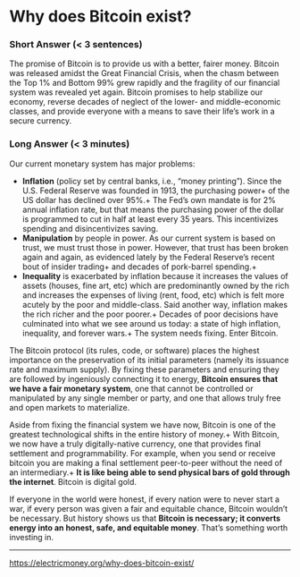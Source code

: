 # Why does Bitcoin exist?

### Short Answer (< 3 sentences)
The promise of Bitcoin is to provide us with a better, fairer money. Bitcoin was released amidst the Great Financial Crisis, when the chasm between the Top 1% and Bottom 99% grew rapidly and the fragility of our financial system was revealed yet again. Bitcoin promises to help stabilize our economy, reverse decades of neglect of the lower- and middle-economic classes, and provide everyone with a means to save their life’s work in a secure currency.

### Long Answer (< 3 minutes)
Our current monetary system has major problems:

- **Inflation** (policy set by central banks, i.e., “money printing”). Since the U.S. Federal Reserve was founded in 1913, the purchasing power+ of the US dollar has declined over 95%.+ The Fed’s own mandate is for 2% annual inflation rate, but that means the purchasing power of the dollar is programmed to cut in half at least every 35 years. This incentivizes spending and disincentivizes saving.
- **Manipulation** by people in power. As our current system is based on trust, we must trust those in power. However, that trust has been broken again and again, as evidenced lately by the Federal Reserve’s recent bout of insider trading+ and decades of pork-barrel spending.+
- **Inequality** is exacerbated by inflation because it increases the values of assets (houses, fine art, etc) which are predominantly owned by the rich and increases the expenses of living (rent, food, etc) which is felt more acutely by the poor and middle-class. Said another way, inflation makes the rich richer and the poor poorer.+
Decades of poor decisions have culminated into what we see around us today: a state of high inflation, inequality, and forever wars.+ The system needs fixing. Enter Bitcoin.

The Bitcoin protocol (its rules, code, or software) places the highest importance on the preservation of its initial parameters (namely its issuance rate and maximum supply). By fixing these parameters and ensuring they are followed by ingeniously connecting it to energy, **Bitcoin ensures that we have a fair monetary system**, one that cannot be controlled or manipulated by any single member or party, and one that allows truly free and open markets to materialize.

Aside from fixing the financial system we have now, Bitcoin is one of the greatest technological shifts in the entire history of money.+ With Bitcoin, we now have a truly digitally-native currency, one that provides final settlement and programmability. For example, when you send or receive bitcoin you are making a final settlement peer-to-peer without the need of an intermediary.+ **It is like being able to send physical bars of gold through the internet**. Bitcoin is digital gold.

If everyone in the world were honest, if every nation were to never start a war, if every person was given a fair and equitable chance, Bitcoin wouldn’t be necessary. But history shows us that **Bitcoin is necessary; it converts energy into an honest, safe, and equitable money**. That’s something worth investing in.

***
https://electricmoney.org/why-does-bitcoin-exist/
